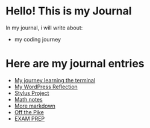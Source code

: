 # Hello! This is my Journal 

In my journal, i will write about:

* my coding journey

# Here are my journal entries

- [My journey learning the terminal](terminal.md)
- [My WordPress Reflection](wordpress.md)
- [Stylus Project](stylus.md) 
- [Math notes](entries/math_notes.md)
- [More markdown](entries/more_markdown.md)
- [Off the Pike ](entries/offthepike.md)
- [EXAM PREP](entries/exam_prep.md)
 
